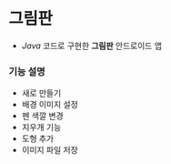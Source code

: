 # 그림판
- *Java* 코드로 구현한 **그림판** 안드로이드 앱

### 기능 설명
- 새로 만들기
- 배경 이미지 설정
- 펜 색깔 변경
- 지우개 기능
- 도형 추가
- 이미지 파일 저장
